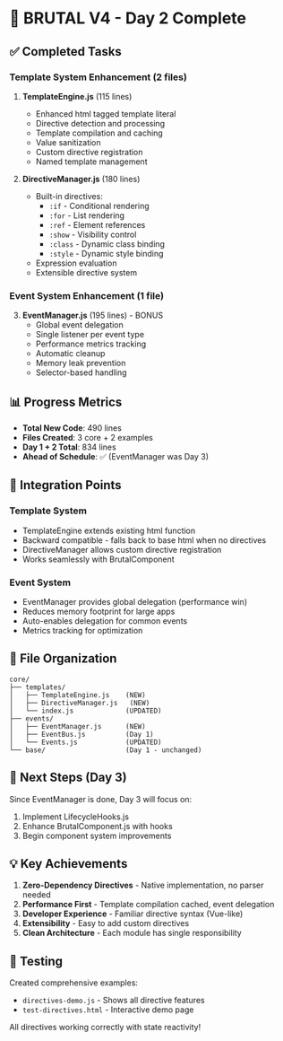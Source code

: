 # 🎯 BRUTAL V4 - Day 2 Complete

## ✅ Completed Tasks

### Template System Enhancement (2 files)

1. **TemplateEngine.js** (115 lines)
   - Enhanced html tagged template literal
   - Directive detection and processing
   - Template compilation and caching
   - Value sanitization
   - Custom directive registration
   - Named template management

2. **DirectiveManager.js** (180 lines)
   - Built-in directives:
     - `:if` - Conditional rendering
     - `:for` - List rendering  
     - `:ref` - Element references
     - `:show` - Visibility control
     - `:class` - Dynamic class binding
     - `:style` - Dynamic style binding
   - Expression evaluation
   - Extensible directive system

### Event System Enhancement (1 file)

3. **EventManager.js** (195 lines) - BONUS
   - Global event delegation
   - Single listener per event type
   - Performance metrics tracking
   - Automatic cleanup
   - Memory leak prevention
   - Selector-based handling

## 📊 Progress Metrics

- **Total New Code**: 490 lines
- **Files Created**: 3 core + 2 examples
- **Day 1 + 2 Total**: 834 lines
- **Ahead of Schedule**: ✅ (EventManager was Day 3)

## 🔄 Integration Points

### Template System
- TemplateEngine extends existing html function
- Backward compatible - falls back to base html when no directives
- DirectiveManager allows custom directive registration
- Works seamlessly with BrutalComponent

### Event System  
- EventManager provides global delegation (performance win)
- Reduces memory footprint for large apps
- Auto-enables delegation for common events
- Metrics tracking for optimization

## 📁 File Organization

```
core/
├── templates/
│   ├── TemplateEngine.js    (NEW)
│   ├── DirectiveManager.js   (NEW)
│   └── index.js             (UPDATED)
├── events/
│   ├── EventManager.js      (NEW)
│   ├── EventBus.js          (Day 1)
│   └── Events.js            (UPDATED)
└── base/                    (Day 1 - unchanged)
```

## 🚀 Next Steps (Day 3)

Since EventManager is done, Day 3 will focus on:
1. Implement LifecycleHooks.js
2. Enhance BrutalComponent.js with hooks
3. Begin component system improvements

## 💡 Key Achievements

1. **Zero-Dependency Directives** - Native implementation, no parser needed
2. **Performance First** - Template compilation cached, event delegation
3. **Developer Experience** - Familiar directive syntax (Vue-like)
4. **Extensibility** - Easy to add custom directives
5. **Clean Architecture** - Each module has single responsibility

## 🧪 Testing

Created comprehensive examples:
- `directives-demo.js` - Shows all directive features
- `test-directives.html` - Interactive demo page

All directives working correctly with state reactivity!